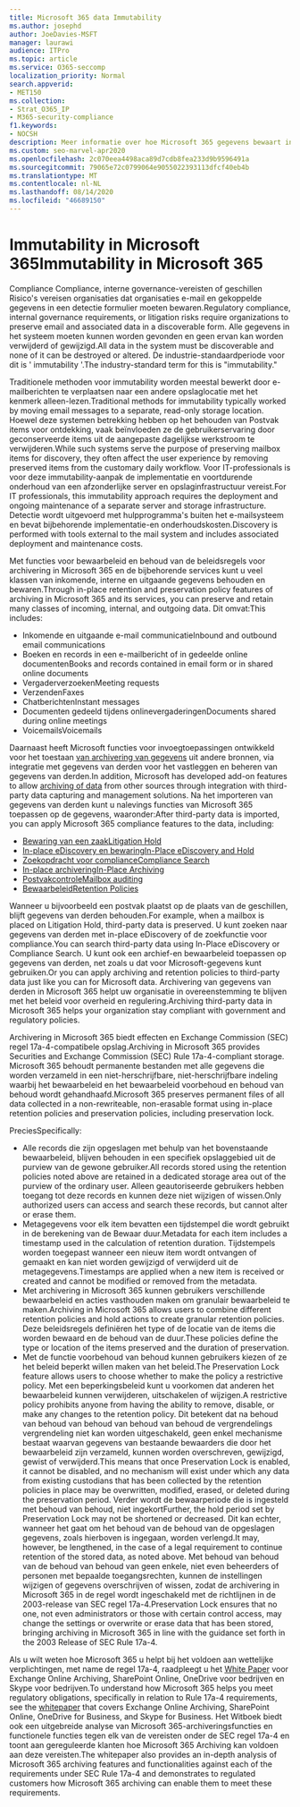 ```yaml
---
title: Microsoft 365 data Immutability
ms.author: josephd
author: JoeDavies-MSFT
manager: laurawi
audience: ITPro
ms.topic: article
ms.service: O365-seccomp
localization_priority: Normal
search.appverid:
- MET150
ms.collection:
- Strat_O365_IP
- M365-security-compliance
f1.keywords:
- NOCSH
description: Meer informatie over hoe Microsoft 365 gegevens bewaart in het herstelbare formulier om reglementaire compliance, interne governance-vereisten en geschillen Risico's te behouden.
ms.custom: seo-marvel-apr2020
ms.openlocfilehash: 2c070eea4498aca89d7cdb8fea233d9b9596491a
ms.sourcegitcommit: 79065e72c0799064e9055022393113dfcf40eb4b
ms.translationtype: MT
ms.contentlocale: nl-NL
ms.lasthandoff: 08/14/2020
ms.locfileid: "46689150"
---
```

# <a name="immutability-in-microsoft-365"></a><span data-ttu-id="dfee1-103">Immutability in Microsoft 365</span><span class="sxs-lookup"><span data-stu-id="dfee1-103">Immutability in Microsoft 365</span></span>

<span data-ttu-id="dfee1-104">Compliance Compliance, interne governance-vereisten of geschillen Risico's vereisen organisaties dat organisaties e-mail en gekoppelde gegevens in een detectie formulier moeten bewaren.</span><span class="sxs-lookup"><span data-stu-id="dfee1-104">Regulatory compliance, internal governance requirements, or litigation risks require organizations to preserve email and associated data in a discoverable form.</span></span> <span data-ttu-id="dfee1-105">Alle gegevens in het systeem moeten kunnen worden gevonden en geen ervan kan worden verwijderd of gewijzigd.</span><span class="sxs-lookup"><span data-stu-id="dfee1-105">All data in the system must be discoverable and none of it can be destroyed or altered.</span></span> <span data-ttu-id="dfee1-106">De industrie-standaardperiode voor dit is ' immutability '.</span><span class="sxs-lookup"><span data-stu-id="dfee1-106">The industry-standard term for this is "immutability."</span></span>

<span data-ttu-id="dfee1-107">Traditionele methoden voor immutability worden meestal bewerkt door e-mailberichten te verplaatsen naar een andere opslaglocatie met het kenmerk alleen-lezen.</span><span class="sxs-lookup"><span data-stu-id="dfee1-107">Traditional methods for immutability typically worked by moving email messages to a separate, read-only storage location.</span></span> <span data-ttu-id="dfee1-108">Hoewel deze systemen betrekking hebben op het behouden van Postvak items voor ontdekking, vaak beïnvloeden ze de gebruikerservaring door geconserveerde items uit de aangepaste dagelijkse werkstroom te verwijderen.</span><span class="sxs-lookup"><span data-stu-id="dfee1-108">While such systems serve the purpose of preserving mailbox items for discovery, they often affect the user experience by removing preserved items from the customary daily workflow.</span></span> <span data-ttu-id="dfee1-109">Voor IT-professionals is voor deze immutability-aanpak de implementatie en voortdurende onderhoud van een afzonderlijke server en opslaginfrastructuur vereist.</span><span class="sxs-lookup"><span data-stu-id="dfee1-109">For IT professionals, this immutability approach requires the deployment and ongoing maintenance of a separate server and storage infrastructure.</span></span> <span data-ttu-id="dfee1-110">Detectie wordt uitgevoerd met hulpprogramma's buiten het e-mailsysteem en bevat bijbehorende implementatie-en onderhoudskosten.</span><span class="sxs-lookup"><span data-stu-id="dfee1-110">Discovery is performed with tools external to the mail system and includes associated deployment and maintenance costs.</span></span>

<span data-ttu-id="dfee1-111">Met functies voor bewaarbeleid en behoud van de beleidsregels voor archivering in Microsoft 365 en de bijbehorende services kunt u veel klassen van inkomende, interne en uitgaande gegevens behouden en bewaren.</span><span class="sxs-lookup"><span data-stu-id="dfee1-111">Through in-place retention and preservation policy features of archiving in Microsoft 365 and its services, you can preserve and retain many classes of incoming, internal, and outgoing data.</span></span> <span data-ttu-id="dfee1-112">Dit omvat:</span><span class="sxs-lookup"><span data-stu-id="dfee1-112">This includes:</span></span>

- <span data-ttu-id="dfee1-113">Inkomende en uitgaande e-mail communicatie</span><span class="sxs-lookup"><span data-stu-id="dfee1-113">Inbound and outbound email communications</span></span>
- <span data-ttu-id="dfee1-114">Boeken en records in een e-mailbericht of in gedeelde online documenten</span><span class="sxs-lookup"><span data-stu-id="dfee1-114">Books and records contained in email form or in shared online documents</span></span>
- <span data-ttu-id="dfee1-115">Vergaderverzoeken</span><span class="sxs-lookup"><span data-stu-id="dfee1-115">Meeting requests</span></span>
- <span data-ttu-id="dfee1-116">Verzenden</span><span class="sxs-lookup"><span data-stu-id="dfee1-116">Faxes</span></span>
- <span data-ttu-id="dfee1-117">Chatberichten</span><span class="sxs-lookup"><span data-stu-id="dfee1-117">Instant messages</span></span>
- <span data-ttu-id="dfee1-118">Documenten gedeeld tijdens onlinevergaderingen</span><span class="sxs-lookup"><span data-stu-id="dfee1-118">Documents shared during online meetings</span></span>
- <span data-ttu-id="dfee1-119">Voicemails</span><span class="sxs-lookup"><span data-stu-id="dfee1-119">Voicemails</span></span>

<span data-ttu-id="dfee1-120">Daarnaast heeft Microsoft functies voor invoegtoepassingen ontwikkeld voor het toestaan [van archivering van gegevens](https://support.office.com/article/Archiving-third-party-data-in-Office-365-0ce338d5-3666-4a18-86ab-c6910ff408cc) uit andere bronnen, via integratie met gegevens van derden voor het vastleggen en beheren van gegevens van derden.</span><span class="sxs-lookup"><span data-stu-id="dfee1-120">In addition, Microsoft has developed add-on features to allow [archiving of data](https://support.office.com/article/Archiving-third-party-data-in-Office-365-0ce338d5-3666-4a18-86ab-c6910ff408cc) from other sources through integration with third-party data capturing and management solutions.</span></span> <span data-ttu-id="dfee1-121">Na het importeren van gegevens van derden kunt u nalevings functies van Microsoft 365 toepassen op de gegevens, waaronder:</span><span class="sxs-lookup"><span data-stu-id="dfee1-121">After third-party data is imported, you can apply Microsoft 365 compliance features to the data, including:</span></span>

- [<span data-ttu-id="dfee1-122">Bewaring van een zaak</span><span class="sxs-lookup"><span data-stu-id="dfee1-122">Litigation Hold</span></span>](https://docs.microsoft.com/microsoft-365/compliance/create-a-litigation-hold)
- [<span data-ttu-id="dfee1-123">In-place eDiscovery en bewaring</span><span class="sxs-lookup"><span data-stu-id="dfee1-123">In-Place eDiscovery and Hold</span></span>](https://docs.microsoft.com/microsoft-365/compliance/manage-legal-investigations)
- [<span data-ttu-id="dfee1-124">Zoekopdracht voor compliance</span><span class="sxs-lookup"><span data-stu-id="dfee1-124">Compliance Search</span></span>](https://docs.microsoft.com/microsoft-365/compliance/search-for-content)
- [<span data-ttu-id="dfee1-125">In-place archivering</span><span class="sxs-lookup"><span data-stu-id="dfee1-125">In-Place Archiving</span></span>](https://docs.microsoft.com/microsoft-365/compliance/enable-archive-mailboxes)
- [<span data-ttu-id="dfee1-126">Postvakcontrole</span><span class="sxs-lookup"><span data-stu-id="dfee1-126">Mailbox auditing</span></span>](https://docs.microsoft.com/microsoft-365/compliance/enable-mailbox-auditing)
- [<span data-ttu-id="dfee1-127">Bewaarbeleid</span><span class="sxs-lookup"><span data-stu-id="dfee1-127">Retention Policies</span></span>](https://docs.microsoft.com/microsoft-365/compliance/retention-policies)

<span data-ttu-id="dfee1-128">Wanneer u bijvoorbeeld een postvak plaatst op de plaats van de geschillen, blijft gegevens van derden behouden.</span><span class="sxs-lookup"><span data-stu-id="dfee1-128">For example, when a mailbox is placed on Litigation Hold, third-party data is preserved.</span></span> <span data-ttu-id="dfee1-129">U kunt zoeken naar gegevens van derden met in-place eDiscovery of de zoekfunctie voor compliance.</span><span class="sxs-lookup"><span data-stu-id="dfee1-129">You can search third-party data using In-Place eDiscovery or Compliance Search.</span></span> <span data-ttu-id="dfee1-130">U kunt ook een archief-en bewaarbeleid toepassen op gegevens van derden, net zoals u dat voor Microsoft-gegevens kunt gebruiken.</span><span class="sxs-lookup"><span data-stu-id="dfee1-130">Or you can apply archiving and retention policies to third-party data just like you can for Microsoft data.</span></span> <span data-ttu-id="dfee1-131">Archivering van gegevens van derden in Microsoft 365 helpt uw organisatie in overeenstemming te blijven met het beleid voor overheid en regulering.</span><span class="sxs-lookup"><span data-stu-id="dfee1-131">Archiving third-party data in Microsoft 365 helps your organization stay compliant with government and regulatory policies.</span></span>

<span data-ttu-id="dfee1-132">Archivering in Microsoft 365 biedt effecten en Exchange Commission (SEC) regel 17a-4-compatibele opslag.</span><span class="sxs-lookup"><span data-stu-id="dfee1-132">Archiving in Microsoft 365 provides Securities and Exchange Commission (SEC) Rule 17a-4-compliant storage.</span></span> <span data-ttu-id="dfee1-133">Microsoft 365 behoudt permanente bestanden met alle gegevens die worden verzameld in een niet-herschrijfbare, niet-herschrijfbare indeling waarbij het bewaarbeleid en het bewaarbeleid voorbehoud en behoud van behoud wordt gehandhaafd.</span><span class="sxs-lookup"><span data-stu-id="dfee1-133">Microsoft 365 preserves permanent files of all data collected in a non-rewriteable, non-erasable format using in-place retention policies and preservation policies, including preservation lock.</span></span>

<span data-ttu-id="dfee1-134">Precies</span><span class="sxs-lookup"><span data-stu-id="dfee1-134">Specifically:</span></span>

- <span data-ttu-id="dfee1-135">Alle records die zijn opgeslagen met behulp van het bovenstaande bewaarbeleid, blijven behouden in een specifiek opslaggebied uit de purview van de gewone gebruiker.</span><span class="sxs-lookup"><span data-stu-id="dfee1-135">All records stored using the retention policies noted above are retained in a dedicated storage area out of the purview of the ordinary user.</span></span> <span data-ttu-id="dfee1-136">Alleen geautoriseerde gebruikers hebben toegang tot deze records en kunnen deze niet wijzigen of wissen.</span><span class="sxs-lookup"><span data-stu-id="dfee1-136">Only authorized users can access and search these records, but cannot alter or erase them.</span></span>
- <span data-ttu-id="dfee1-137">Metagegevens voor elk item bevatten een tijdstempel die wordt gebruikt in de berekening van de Bewaar duur.</span><span class="sxs-lookup"><span data-stu-id="dfee1-137">Metadata for each item includes a timestamp used in the calculation of retention duration.</span></span> <span data-ttu-id="dfee1-138">Tijdstempels worden toegepast wanneer een nieuw item wordt ontvangen of gemaakt en kan niet worden gewijzigd of verwijderd uit de metagegevens.</span><span class="sxs-lookup"><span data-stu-id="dfee1-138">Timestamps are applied when a new item is received or created and cannot be modified or removed from the metadata.</span></span>
- <span data-ttu-id="dfee1-139">Met archivering in Microsoft 365 kunnen gebruikers verschillende bewaarbeleid en acties vasthouden maken om granulair bewaarbeleid te maken.</span><span class="sxs-lookup"><span data-stu-id="dfee1-139">Archiving in Microsoft 365 allows users to combine different retention policies and hold actions to create granular retention policies.</span></span> <span data-ttu-id="dfee1-140">Deze beleidsregels definiëren het type of de locatie van de items die worden bewaard en de behoud van de duur.</span><span class="sxs-lookup"><span data-stu-id="dfee1-140">These policies define the type or location of the items preserved and the duration of preservation.</span></span>
- <span data-ttu-id="dfee1-141">Met de functie voorbehoud van behoud kunnen gebruikers kiezen of ze het beleid beperkt willen maken van het beleid.</span><span class="sxs-lookup"><span data-stu-id="dfee1-141">The Preservation Lock feature allows users to choose whether to make the policy a restrictive policy.</span></span> <span data-ttu-id="dfee1-142">Met een beperkingsbeleid kunt u voorkomen dat anderen het bewaarbeleid kunnen verwijderen, uitschakelen of wijzigen.</span><span class="sxs-lookup"><span data-stu-id="dfee1-142">A restrictive policy prohibits anyone from having the ability to remove, disable, or make any changes to the retention policy.</span></span> <span data-ttu-id="dfee1-143">Dit betekent dat na behoud van behoud van behoud van behoud van behoud de vergrendelings vergrendeling niet kan worden uitgeschakeld, geen enkel mechanisme bestaat waarvan gegevens van bestaande bewaarders die door het bewaarbeleid zijn verzameld, kunnen worden overschreven, gewijzigd, gewist of verwijderd.</span><span class="sxs-lookup"><span data-stu-id="dfee1-143">This means that once Preservation Lock is enabled, it cannot be disabled, and no mechanism will exist under which any data from existing custodians that has been collected by the retention policies in place may be overwritten, modified, erased, or deleted during the preservation period.</span></span> <span data-ttu-id="dfee1-144">Verder wordt de bewaarperiode die is ingesteld met behoud van behoud, niet ingekort</span><span class="sxs-lookup"><span data-stu-id="dfee1-144">Further, the hold period set by Preservation Lock may not be shortened or decreased.</span></span> <span data-ttu-id="dfee1-145">Dit kan echter, wanneer het gaat om het behoud van de behoud van de opgeslagen gegevens, zoals hierboven is ingegaan, worden verlengd.</span><span class="sxs-lookup"><span data-stu-id="dfee1-145">It may, however, be lengthened, in the case of a legal requirement to continue retention of the stored data, as noted above.</span></span> <span data-ttu-id="dfee1-146">Met behoud van behoud van de behoud van behoud van geen enkele, niet even beheerders of personen met bepaalde toegangsrechten, kunnen de instellingen wijzigen of gegevens overschrijven of wissen, zodat de archivering in Microsoft 365 in de regel wordt ingeschakeld met de richtlijnen in de 2003-release van SEC regel 17a-4.</span><span class="sxs-lookup"><span data-stu-id="dfee1-146">Preservation Lock ensures that no one, not even administrators or those with certain control access, may change the settings or overwrite or erase data that has been stored, bringing archiving in Microsoft 365 in line with the guidance set forth in the 2003 Release of SEC Rule 17a-4.</span></span>

<span data-ttu-id="dfee1-147">Als u wilt weten hoe Microsoft 365 u helpt bij het voldoen aan wettelijke verplichtingen, met name de regel 17a-4, raadpleegt u het [White Paper](https://www.microsoft.com/microsoft-365/blog/wp-content/uploads/2015/11/Microsoft-EOA-White-Paper.pdf) voor Exchange Online Archiving, SharePoint Online, OneDrive voor bedrijven en Skype voor bedrijven.</span><span class="sxs-lookup"><span data-stu-id="dfee1-147">To understand how Microsoft 365 helps you meet regulatory obligations, specifically in relation to Rule 17a-4 requirements, see the [whitepaper](https://www.microsoft.com/microsoft-365/blog/wp-content/uploads/2015/11/Microsoft-EOA-White-Paper.pdf) that covers Exchange Online Archiving, SharePoint Online, OneDrive for Business, and Skype for Business.</span></span> <span data-ttu-id="dfee1-148">Het Witboek biedt ook een uitgebreide analyse van Microsoft 365-archiveringsfuncties en functionele functies tegen elk van de vereisten onder de SEC regel 17a-4 en toont aan gereguleerde klanten hoe Microsoft 365 Archiving kan voldoen aan deze vereisten.</span><span class="sxs-lookup"><span data-stu-id="dfee1-148">The whitepaper also provides an in-depth analysis of Microsoft 365 archiving features and functionalities against each of the requirements under SEC Rule 17a-4 and demonstrates to regulated customers how Microsoft 365 archiving can enable them to meet these requirements.</span></span>
